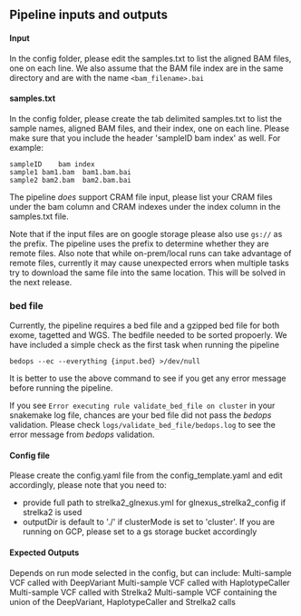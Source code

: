 ## Pipeline inputs and outputs

#### Input

In the config folder, please edit the samples.txt to list the aligned BAM files, one on each line. 
We also assume that the BAM file index are in the same directory and are with the name ``<bam_filename>.bai``

#### samples.txt

In the config folder, please create the tab delimited samples.txt to list the sample names, aligned BAM files, and their index, one on each line. Please make sure that you include the header  'sampleID	bam	index' as well. 
For example:
```
sampleID	bam	index
sample1 bam1.bam  bam1.bam.bai
sample2 bam2.bam  bam2.bam.bai
```

The pipeline *does* support CRAM file input, please list your CRAM files under the bam column and CRAM indexes under the index column in the samples.txt file.

Note that if the input files are on google storage please also use ``gs://`` as the prefix. The pipeline uses the prefix to determine whether they are remote files.
Also note that while on-prem/local runs can take advantage of remote files, currently it may cause unexpected errors when multiple tasks try to download the same file into the same location. This will be solved in the next release.

### bed file
Currently, the pipeline requires a bed file and a gzipped bed file for both exome, tagetted and WGS. The bedfile needed to be sorted propoerly.
We have included a simple check as the first task when running the pipeline
```
bedops --ec --everything {input.bed} >/dev/null
```
It is better to use the above command to see if you get any error message before running the pipeline.

If you see ```Error executing rule validate_bed_file on cluster``` in your snakemake log file, chances are your bed file did not pass the *bedops* validation. Please check ```logs/validate_bed_file/bedops.log``` to see the error message from *bedops* validation.

#### Config file

Please create the config.yaml file from the config_template.yaml and edit accordingly, please note that you need to:
- provide full path to strelka2_glnexus.yml for glnexus_strelka2_config if strelka2 is used
- outputDir is default to './' if clusterMode is set to 'cluster'. If you are running on GCP, please set to a gs storage bucket accordingly


#### Expected Outputs

Depends on run mode selected in the config, but can include:
Multi-sample VCF called with DeepVariant
Multi-sample VCF called with HaplotypeCaller
Multi-sample VCF called with Strelka2
Multi-sample VCF containing the union of the DeepVariant, HaplotypeCaller and Strelka2 calls
